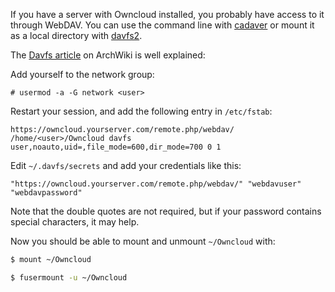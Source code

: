 <!-- 
.. title: Mount files from a WebDAV server in a local directory
.. slug: mount-files-from-a-webdav-server-in-a-local-directory
.. date: 2014-02-07T00:00:00+02:00
.. tags: archlinux, webdav
.. link: 
.. description: 
.. type: text
-->

If you have a server with Owncloud installed, you probably have access to it
through WebDAV. You can use the command line with
[cadaver](http://www.webdav.org/cadaver/) or mount it as a local directory with
[davfs2](https://savannah.nongnu.org/projects/davfs2).

The [Davfs article](https://wiki.archlinux.org/index.php/Davfs) on ArchWiki is
well explained:

Add yourself to the network group:

```
# usermod -a -G network <user>
```

Restart your session, and add the following entry in `/etc/fstab`:

```text
https://owncloud.yourserver.com/remote.php/webdav/ /home/<user>/Owncloud davfs user,noauto,uid=,file_mode=600,dir_mode=700 0 1
```

Edit `~/.davfs/secrets` and add your credentials like this:

```
"https://owncloud.yourserver.com/remote.php/webdav/" "webdavuser" "webdavpassword"
```

Note that the double quotes are not required, but if your password contains
special characters, it may help.

Now you should be able to mount and unmount `~/Owncloud` with:

```bash
$ mount ~/Owncloud
```

```bash
$ fusermount -u ~/Owncloud
```
